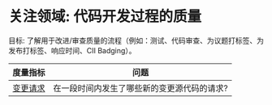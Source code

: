 # 关注领域: 代码开发过程的质量

目标: 了解用于改进/审查质量的流程（例如：测试、代码审查、为议题打标签、为发布打标签、响应时间、CII Badging）。

度量指标 | 问题
--- | ---
[变更请求](Change_Requests.md)| 在一段时间内发生了哪些新的变更源代码的请求?